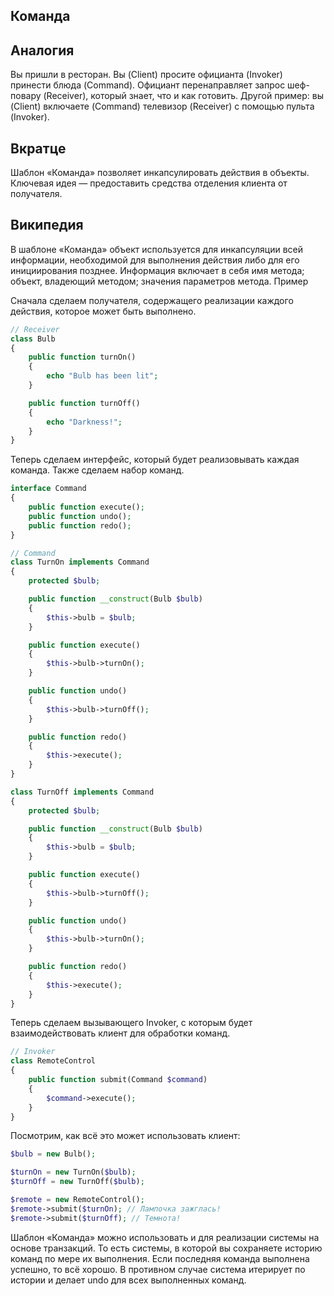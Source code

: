 ## Команда

## Аналогия


Вы пришли в ресторан. Вы (Client) просите официанта (Invoker) принести блюда (Command). Официант перенаправляет запрос шеф-повару (Receiver), который знает, что и как готовить. Другой пример: вы (Client) включаете (Command) телевизор (Receiver) с помощью пульта (Invoker).


## Вкратце


Шаблон «Команда» позволяет инкапсулировать действия в объекты. Ключевая идея — предоставить средства отделения клиента от получателя.


## Википедия


В шаблоне «Команда» объект используется для инкапсуляции всей информации, необходимой для выполнения действия либо для его инициирования позднее. Информация включает в себя имя метода; объект, владеющий методом; значения параметров метода.
Пример


Сначала сделаем получателя, содержащего реализации каждого действия, которое может быть выполнено.

```php
// Receiver
class Bulb
{
    public function turnOn()
    {
        echo "Bulb has been lit";
    }

    public function turnOff()
    {
        echo "Darkness!";
    }
}
```

Теперь сделаем интерфейс, который будет реализовывать каждая команда. Также сделаем набор команд.

```php
interface Command
{
    public function execute();
    public function undo();
    public function redo();
}

// Command
class TurnOn implements Command
{
    protected $bulb;

    public function __construct(Bulb $bulb)
    {
        $this->bulb = $bulb;
    }

    public function execute()
    {
        $this->bulb->turnOn();
    }

    public function undo()
    {
        $this->bulb->turnOff();
    }

    public function redo()
    {
        $this->execute();
    }
}

class TurnOff implements Command
{
    protected $bulb;

    public function __construct(Bulb $bulb)
    {
        $this->bulb = $bulb;
    }

    public function execute()
    {
        $this->bulb->turnOff();
    }

    public function undo()
    {
        $this->bulb->turnOn();
    }

    public function redo()
    {
        $this->execute();
    }
}
```

Теперь сделаем вызывающего Invoker, с которым будет взаимодействовать клиент для обработки команд.

```php
// Invoker
class RemoteControl
{
    public function submit(Command $command)
    {
        $command->execute();
    }
}
```

Посмотрим, как всё это может использовать клиент:

```php
$bulb = new Bulb();

$turnOn = new TurnOn($bulb);
$turnOff = new TurnOff($bulb);

$remote = new RemoteControl();
$remote->submit($turnOn); // Лампочка зажглась!
$remote->submit($turnOff); // Темнота!
```

Шаблон «Команда» можно использовать и для реализации системы на основе транзакций. То есть системы, в которой вы сохраняете историю команд по мере их выполнения. Если последняя команда выполнена успешно, то всё хорошо. В противном случае система итерирует по истории и делает undo для всех выполненных команд.